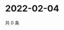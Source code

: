 # 2022-02-04

共 0 条

<!-- BEGIN WEIBO -->
<!-- 最后更新时间 Fri Feb 04 2022 18:12:41 GMT+0800 (China Standard Time) -->

<!-- END WEIBO -->

